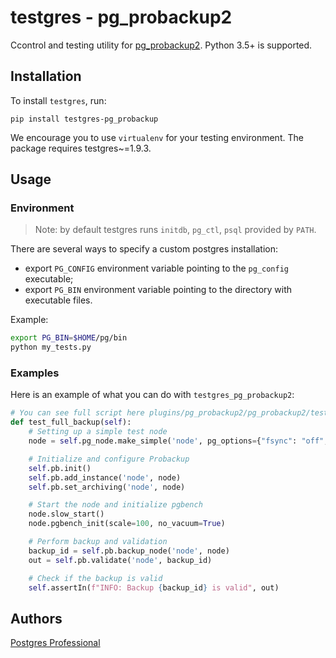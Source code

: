 # testgres - pg_probackup2

Ccontrol and testing utility for [pg_probackup2](https://github.com/postgrespro/pg_probackup). Python 3.5+ is supported.


## Installation

To install `testgres`, run:

```
pip install testgres-pg_probackup
```

We encourage you to use `virtualenv` for your testing environment.
The package requires testgres~=1.9.3.

## Usage

### Environment

> Note: by default testgres runs `initdb`, `pg_ctl`, `psql` provided by `PATH`.

There are several ways to specify a custom postgres installation:

* export `PG_CONFIG` environment variable pointing to the `pg_config` executable;
* export `PG_BIN` environment variable pointing to the directory with executable files.

Example:

```bash
export PG_BIN=$HOME/pg/bin
python my_tests.py
```


### Examples

Here is an example of what you can do with `testgres_pg_probackup2`:

```python
# You can see full script here plugins/pg_probackup2/pg_probackup2/tests/basic_test.py
def test_full_backup(self):
    # Setting up a simple test node
    node = self.pg_node.make_simple('node', pg_options={"fsync": "off", "synchronous_commit": "off"})

    # Initialize and configure Probackup
    self.pb.init()
    self.pb.add_instance('node', node)
    self.pb.set_archiving('node', node)

    # Start the node and initialize pgbench
    node.slow_start()
    node.pgbench_init(scale=100, no_vacuum=True)

    # Perform backup and validation
    backup_id = self.pb.backup_node('node', node)
    out = self.pb.validate('node', backup_id)

    # Check if the backup is valid
    self.assertIn(f"INFO: Backup {backup_id} is valid", out)
```

## Authors

[Postgres Professional](https://postgrespro.ru/about)
